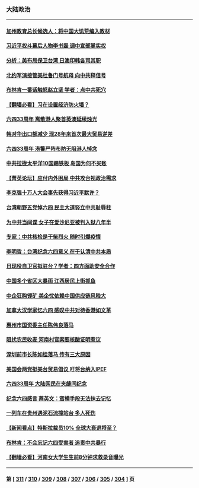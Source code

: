 ### 大陆政治
---
#### [加州教育总长候选人：将中国大饥荒编入教材](../../pages/ncid277/n13752863.md) 
#### [习近平权斗幕后人物李书磊 调中宣部掌实权](../../pages/ncid277/n13752837.md) 
#### [分析：美布局保卫台湾 日澳印韩各司其职](../../pages/ncid277/n13751378.md) 
#### [北约军演接管美杜鲁门号航母 向中共释信号](../../pages/ncid277/n13751927.md) 
#### [布林肯一番话触怒赵立坚 学者：点中共死穴](../../pages/ncid277/n13751882.md) 
#### [【翻墙必看】习在设置经济防火墙？](../../pages/ncid277/n13752598.md) 
#### [六四33周年 离散港人聚首英澳延续烛光](../../pages/ncid277/n13752591.md) 
#### [韩对华出口额减少 现28年来首次最大贸易逆差](../../pages/ncid277/n13752569.md) 
#### [六四33周年 港警严阵布防无阻港人悼念](../../pages/ncid277/n13752544.md) 
#### [中共拉拢太平洋10国踢铁板 岛国为何不买账](../../pages/ncid277/n13752471.md) 
#### [【菁英论坛】应付内外困局 中共攻台视政治需求](../../pages/ncid277/n13752381.md) 
#### [李克强十万人大会事先获得习近平默许？](../../pages/ncid277/n13752436.md) 
#### [台湾朝野五党悼六四 民主大道竖立中共耻辱柱](../../pages/ncid277/n13752421.md) 
#### [为中共当间谍 女子在爱沙尼亚被判入狱八年半](../../pages/ncid277/n13752434.md) 
#### [专家：中共核检是干柴烈火 随时引爆疫情](../../pages/ncid277/n13752419.md) 
#### [李明哲：台湾纪念六四意义 在于认清中共本质](../../pages/ncid277/n13752394.md) 
#### [日现役自卫官拟驻台？学者：四方面助安全合作](../../pages/ncid277/n13752307.md) 
#### [中国多个省区大暴雨 江西居民上街抓鱼](../../pages/ncid277/n13752238.md) 
#### [中企狂购锂矿 美企忧依赖中国供应链风险大](../../pages/ncid277/n13752297.md) 
#### [加拿大汉学家忆六四 感叹中共对待香港如文革](../../pages/ncid277/n13752210.md) 
#### [惠州市国资委主任陈伟良落马](../../pages/ncid277/n13752224.md) 
#### [阻扰农民收麦 河南村官索要核酸证明惹议](../../pages/ncid277/n13752209.md) 
#### [深圳前市长陈如桂落马 传有三大原因](../../pages/ncid277/n13752163.md) 
#### [美国会两党挺美台贸易倡议 吁将台纳入IPEF](../../pages/ncid277/n13752060.md) 
#### [六四33周年 大陆网民在夹缝间纪念](../../pages/ncid277/n13752149.md) 
#### [纪念六四感言 蔡英文：蛮横手段无法抹去记忆](../../pages/ncid277/n13752135.md) 
#### [一列车在贵州遇泥石流撞站台 多人死伤](../../pages/ncid277/n13752144.md) 
#### [【新闻看点】特斯拉裁员10% 全球大衰退将至？](../../pages/ncid277/n13751943.md) 
#### [布林肯：不会忘记六四受害者 追责中共暴行](../../pages/ncid277/n13752030.md) 
#### [【翻墙必看】河南女大学生生前8分钟求救录音曝光](../../pages/ncid277/n13751999.md) 

---
#### 第 [ [311](./311.md) / [310](./310.md) / [309](./309.md) / [308](./308.md) / [307](./307.md) / [306](./306.md) / [305](./305.md) / [304](./304.md) ] 页

